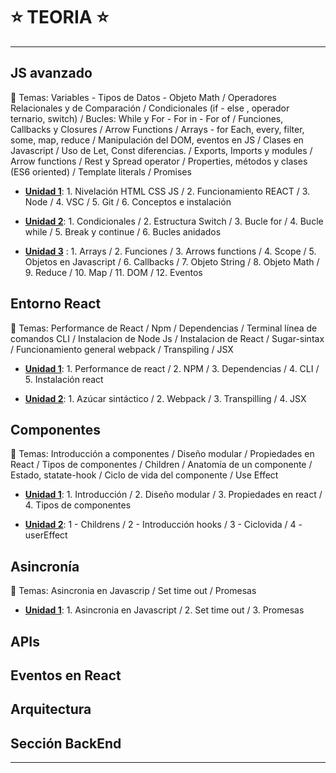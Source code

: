 # :star: TEORIA :star:

---

## JS avanzado

:book: Temas: Variables - Tipos de Datos - Objeto Math  / Operadores Relacionales y de Comparación  / Condicionales (if - else , operador ternario, switch) / Bucles: While y For - For in - For of / Funciones, Callbacks y Closures / Arrow Functions / Arrays - for Each, every, filter, some, map, reduce / Manipulación del DOM, eventos en JS / Clases en Javascript / Uso de Let, Const diferencias. / Exports, Imports y modules / Arrow functions / Rest y Spread operator / Properties, métodos y clases (ES6 oriented) / Template literals / Promises

- [**Unidad 1**](https://github.com/eugenia1984/react-varios-cursos/blob/main/09_cac_react/teoria/js_avanzado_unidad1.md): 1. Nivelación HTML CSS JS / 2. Funcionamiento REACT / 3. Node / 4. VSC / 5. Git / 6. Conceptos e instalación

- [**Unidad 2**](https://github.com/eugenia1984/react-varios-cursos/blob/main/09_cac_react/teoria/js_avanzado_unidad2.md): 1. Condicionales / 2. Estructura Switch / 3. Bucle for / 4. Bucle while / 5. Break y continue / 6. Bucles anidados

- [**Unidad 3**](https://github.com/eugenia1984/react-varios-cursos/blob/main/09_cac_react/teoria/js_avanzado_unidad3.md) : 1. Arrays / 2. Funciones / 3. Arrows functions / 4. Scope / 5. Objetos en Javascript / 6. Callbacks / 7. Objeto String / 8. Objeto Math / 9. Reduce / 10. Map / 11. DOM / 12. Eventos


## Entorno React

:book: Temas: Performance de React / Npm / Dependencias / Terminal línea de comandos CLI / Instalacion de Node Js / Instalacion de React / Sugar-sintax / Funcionamiento general webpack / Transpiling / JSX

- [**Unidad 1**](https://github.com/eugenia1984/react-varios-cursos/blob/main/09_cac_react/teoria/entorno_react_unidad1.md): 1. Performance de react / 2. NPM / 3. Dependencias / 4. CLI / 5. Instalación react

- [**Unidad 2**](https://github.com/eugenia1984/react-varios-cursos/blob/main/09_cac_react/teoria/entorno_react_unidad2.md): 1. Azúcar sintáctico / 2. Webpack / 3. Transpilling / 4. JSX


## Componentes

:book: Temas: Introducción a componentes / Diseño modular / Propiedades en React / Tipos de componentes / Children / Anatomía de un componente / Estado, statate-hook / Ciclo de vida del componente / Use Effect

- [**Unidad 1**](https://github.com/eugenia1984/react-varios-cursos/blob/main/09_cac_react/teoria/componentes_unidad1.md): 1. Introducción / 2. Diseño modular / 3. Propiedades en react / 4. Tipos de componentes

- [**Unidad 2**](https://github.com/eugenia1984/react-varios-cursos/blob/main/09_cac_react/teoria/componentes_unidad2.md): 1 - Childrens / 2 - Introducción hooks / 3 - Ciclovida / 4 - userEffect

## Asincronía

:book: Temas: Asincronia en Javascrip / Set time out / Promesas

- [**Unidad 1**](https://github.com/eugenia1984/react-varios-cursos/blob/main/09_cac_react/teoria/asincronia_unidad1.md): 1.  Asincronia en Javascript / 2. Set time out / 3. Promesas


## APIs


## Eventos en React


## Arquitectura


## Sección BackEnd



---
